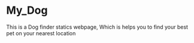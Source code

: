 # My_Dog
This is a Dog finder statics webpage, Which is helps you to find your best pet on your nearest location
